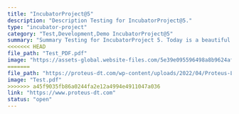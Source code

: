 ```yaml
---
title: "IncubatorProject@5"
description: "Description Testing for IncubatorProject@5."
type: "incubator-project"
category: "Test,Development,Demo IncubatorProject@5"
summary: "Summary Testing for IncubatorProject 5. Today is a beautiful day to work. Current location: Razer SEA HQ @One North. It is in the South of Singapore"
<<<<<<< HEAD
file_path: "Test_PDF.pdf"
image: "https://assets-global.website-files.com/5e39e095596498a8b9624af1/5ffca6e3e0d8ad9231cc2af6_Portfolio-course---final.png"
=======
file_path: "https://proteus-dt.com/wp-content/uploads/2022/04/Proteus-Logo-w.png"
image: "Test.pdf"
>>>>>>> a45f9035fb86a0244fa2e12a4994e4911047a036
link: "https://www.proteus-dt.com"
status: "open"
---
```

